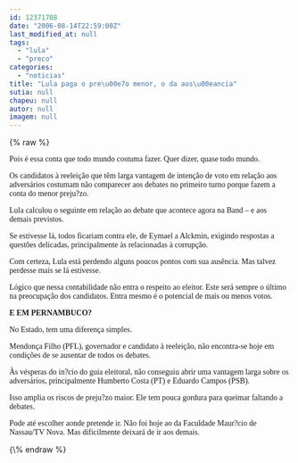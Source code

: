 ```yaml
---
id: 12371708
date: "2006-08-14T22:59:00Z"
last_modified_at: null
tags:
  - "lula"
  - "preco"
categories:
  - "noticias"
title: "Lula paga o pre\u00e7o menor, o da aus\u00eancia"
sutia: null
chapeu: null
autor: null
imagem: null
---
```

{\% raw %}
<p><P><FONT face=Verdana>Pois é essa conta que todo mundo costuma fazer. Quer dizer, quase todo mundo.</FONT></P></p>
<p><P><FONT face=Verdana>Os candidatos à reeleição que têm larga vantagem de intenção de voto em relação aos adversários costumam não comparecer aos debates no primeiro turno porque fazem a conta do menor preju?zo.</FONT></P></p>
<p><P><FONT face=Verdana>Lula calculou o seguinte em relação ao debate que acontece agora na Band – e aos demais previstos. </FONT></P></p>
<p><P><FONT face=Verdana>Se estivesse lá, todos ficariam contra ele, de Eymael a Alckmin, exigindo respostas a questões delicadas, principalmente às relacionadas à corrupção.</FONT></P></p>
<p><P><FONT face=Verdana>Com certeza, Lula está perdendo alguns poucos pontos com sua ausência. Mas talvez perdesse mais se lá estivesse.</FONT></P></p>
<p><P><FONT face=Verdana>Lógico que nessa contabilidade não entra o respeito ao eleitor. Este será sempre o último na preocupação dos candidatos. Entra mesmo é o potencial de mais ou menos votos.</FONT></P></p>
<p><P><FONT face=Verdana><STRONG>E EM PERNAMBUCO?</STRONG></FONT></P></p>
<p><P><FONT face=Verdana>No Estado, tem uma diferença simples. </FONT></P></p>
<p><P><FONT face=Verdana>Mendonça Filho (PFL), governador e candidato à reeleição, não encontra-se hoje em condições de se ausentar de todos os debates.</FONT></P></p>
<p><P><FONT face=Verdana>Às vésperas do in?cio do guia eleitoral, não conseguiu abrir uma vantagem larga sobre os adversários, principalmente Humberto Costa (PT) e Eduardo Campos (PSB).</FONT></P></p>
<p><P><FONT face=Verdana>Isso amplia os riscos de preju?zo maior. Ele tem pouca gordura para queimar faltando a debates.</FONT></P></p>
<p><P><FONT face=Verdana>Pode até escolher aonde pretende ir. Não foi hoje ao da Faculdade Maur?cio de Nassau/TV Nova. Mas dificilmente deixará de ir aos demais.</FONT></P> </p>
{\% endraw %}